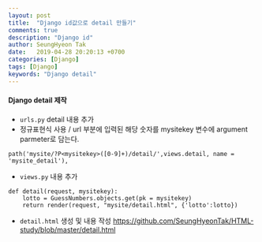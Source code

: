 ```yaml
---
layout: post
title:  "Django id값으로 detail 만들기"
comments: true
description: "Django id"
author: SeungHyeon Tak
date:   2019-04-28 20:20:13 +0700
categories: [Django]
tags: [Django]
keywords: "Django detail"
---
```

#### Django detail 제작

* `urls.py` detail 내용 추가
* 정규표현식 사용 / url 부분에 입력된 해당 숫자를 mysitekey 변수에 argument parmeter로 담는다.
```
path('mysite/?P<mysitekey>([0-9]+)/detail/',views.detail, name = 'mysite_detail'),
```

* `views.py` 내용 추가

```
def detail(request, mysitekey):
    lotto = GuessNumbers.objects.get(pk = mysitekey)
    return render(request, "mysite/detail.html", {'lotto':lotto})
```

* `detail.html` 생성 및 내용 작성
<https://github.com/SeungHyeonTak/HTML-study/blob/master/detail.html>

